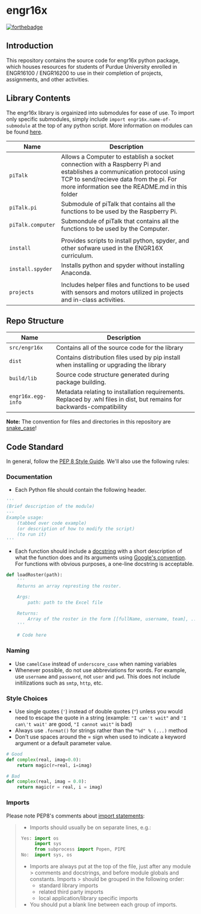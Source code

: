 # engr16x

[![forthebadge](http://forthebadge.com/images/badges/made-with-python.svg)](http://forthebadge.com)

## Introduction

This repository contains the source code for engr16x python package, which houses resources for students of Purdue University enrolled in ENGR16100 / ENGR16200 to use in their completion of projects, assignments, and other activities.

## Library Contents

The engr16x library is orgainized into submodules for ease of use. To import only specific submodules, simply include `import engr16x.name-of-submodule` at the top of any python script. More information on modules can be found [here](https://docs.python.org/3/tutorial/modules.html#packages).

| Name | Description |
| --- | --- |
| `piTalk` | Allows a Computer to establish a socket connection with a Raspberry Pi and establishes a communication protocol using TCP to send/recieve data from the pi.  For more information see the README.md in this folder |
| `piTalk.pi` | Submodule of piTalk that contains all the functions to be used by the Raspberry Pi. |
| `piTalk.computer` | Submondule of piTalk that contains all the functions to be used by the Computer. |
|   |   |
| `install` | Provides scripts to install python, spyder, and other sofware used in the ENGR16X curriculum. |
| `install.spyder` | Installs python and spyder without installing Anaconda. |
|   |   |
| `projects` | Includes helper files and functions to be used with sensors and motors utilized in projects and in-class activities. |

## Repo Structure

Name | Description
--- | ---
`src/engr16x` | Contains all of the source code for the library
`dist` | Contains distribution files used by pip install when installing or upgrading the library
`build/lib` | Source code structure generated during package building.
`engr16x.egg-info` | Metadata relating to installation requirements. Replaced by .whl files in dist, but remains for backwards-compatibility

**Note:** The convention for files and directories in this repository are [snake_case](https://en.wikipedia.org/wiki/Snake_case)!

## Code Standard

In general, follow the [PEP 8 Style Guide](https://www.python.org/dev/peps/pep-0008/). We'll also use the following rules:

### Documentation

- Each Python file should contain the following header.

```python
'''
(Brief description of the module)
---
Example usage:
    (tabbed over code example)
    (or description of how to modify the script)
    (to run it)
'''
```

- Each function should include a [docstring](https://www.python.org/dev/peps/pep-0257/) with a short description of what the function does and its arguments using [Google's convention](https://google.github.io/styleguide/pyguide.html?showone=Comments#Comments). For functions with obvious purposes, a one-line docstring is acceptable.

```python
def loadRoster(path):
    '''
    Returns an array represting the roster.

    Args:
        path: path to the Excel file

    Returns:
        Array of the roster in the form [[fullName, username, team], ...]
    '''

    # Code here
```

### Naming

- Use `camelCase` instead of `underscore_case` when naming variables
- Whenever possible, do not use abbreviations for words. For example, use `username` and `password`, not `user` and `pwd`. This does not include initilizations such as `smtp`, `http`, etc.

### Style Choices

- Use single quotes (`'`) instead of double quotes (`"`) unless you would need to escape the quote in a string (example: `"I can't wait"` and `'I can\'t wait'` are good, `"I cannot wait"` is bad)
- Always use `.format()` for strings rather than the `"%d" % (...)` method
- Don't use spaces around the = sign when used to indicate a keyword argument or a default parameter value.

```python
# Good
def complex(real, imag=0.0):
    return magic(r=real, i=imag)

# Bad
def complex(real, imag = 0.0):
    return magic(r = real, i = imag)
```

### Imports

Please note PEP8's comments about [import statements](https://www.python.org/dev/peps/pep-0008/#id23):

> - Imports should usually be on separate lines, e.g.:
>
> ```python
> Yes: import os
>      import sys
>      from subprocess import Popen, PIPE
> No:  import sys, os
> ```
>
> - Imports are always put at the top of the file, just after any module > comments and docstrings, and before module globals and constants. Imports > should be grouped in the following order:
>   - standard library imports
>   - related third party imports
>   - local application/library specific imports
> - You should put a blank line between each group of imports.
